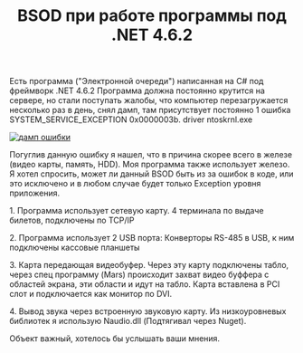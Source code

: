 ﻿---
title: "BSOD при работе программы под .NET 4.6.2"
se.owner.user_id: 31597
se.owner.display_name: "Aldmi"
se.owner.link: "https://ru.stackoverflow.com/users/31597/aldmi"
se.link: "https://ru.stackoverflow.com/questions/754438/bsod-%d0%bf%d1%80%d0%b8-%d1%80%d0%b0%d0%b1%d0%be%d1%82%d0%b5-%d0%bf%d1%80%d0%be%d0%b3%d1%80%d0%b0%d0%bc%d0%bc%d1%8b-%d0%bf%d0%be%d0%b4-net-4-6-2"
se.question_id: 754438
se.post_type: question
se.score: 5
---
<p>Есть программа ("Электронной очереди") написанная на C# под фреймворк .NET 4.6.2
Программа должна постоянно крутится на сервере, но стали поступать жалобы, что компьютер перезагружается несколько раз в день, снял дамп, там присутствует постоянно 1 ошибка
SYSTEM_SERVICE_EXCEPTION 0x0000003b. driver ntoskrnl.exe</p>

<p><a href="https://i.stack.imgur.com/IXHQ6.png" rel="nofollow noreferrer"><img src="https://i.stack.imgur.com/IXHQ6.png" alt="дамп ошибки"></a></p>

<p>Погуглив данную ошибку я нашел, что в причина скорее всего в железе (видео карты, память, HDD).
Моя программа также использует железо.
Я хотел спросить, может ли данный BSOD быть из за ошибок в коде, или это исключено и в любом случае будет только Exception уровня приложения.</p>

<p>1.
Программа использует сетевую карту. 
4 терминала по выдаче билетов, подключены по TCP/IP</p>

<p>2.
Программа использует 2 USB порта:
Конверторы RS-485 в USB, к ним подключены кассовые планшеты</p>

<p>3.
Карта передающая видеобуфер. 
Через эту карту подключены табло, через спец программу (Mars)
происходит захват видео буффера с областей экрана, эти области и идут на табло.
Карта вставлена в PCI слот и подключается как монитор по DVI.</p>

<p>4.
Вывод звука через встроенную звуковую карту.
Из низкоуровневых библиотек я использую Naudio.dll (Подтягивал через Nuget).</p>

<p>Объект важный, хотелось бы услышать ваши мнения.</p>
